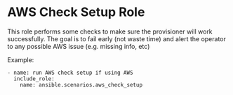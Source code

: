 # AWS Check Setup Role

This role performs some checks to make sure the provisioner will work successfully.  The goal is to fail early (not waste time) and alert the operator to any possible AWS issue (e.g. missing info, etc)

Example:

```
- name: run AWS check setup if using AWS
  include_role:
    name: ansible.scenarios.aws_check_setup
```
